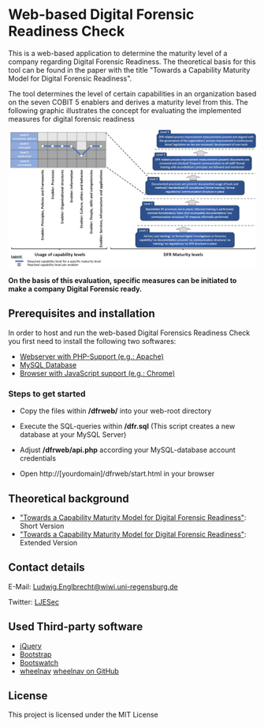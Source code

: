 # Web-based Digital Forensic Readiness Check

This is a web-based application to determine the maturity level of a company regarding Digital Forensic Readiness. The theoretical basis for this tool can be found in the paper with the title "Towards a Capability Maturity Model for Digital Forensic Readiness".

The tool determines the level of certain capabilities in an organization based on the seven COBIT 5 enablers and derives a maturity level from this. The following graphic illustrates the concept for evaluating the implemented measures for digital forensic readiness

<img src="docs/model.jpg" alt="A Capability Maturity Model for Digital Forensic Readiness" width="600px"/>

**On the basis of this evaluation, specific measures can be initiated to make a company Digital Forensic ready.**
 

## Prerequisites and installation

In order to host and run the web-based Digital Forensics Readiness Check you first need to install the following two softwares:

* [Webserver with PHP-Support (e.g.: Apache)](https://httpd.apache.org/)
* [MySQL Database](https://www.mysql.com/downloads/                )
* [Browser with JavaScript support (e.g.: Chrome)](https://www.google.com/chrome/           )
 
 
### Steps to get started

* Copy the files within **/dfrweb/** into your web-root directory
* Execute the SQL-queries within **/dfr.sql** (This script creates a new database at your MySQL Server)
* Adjust **/dfrweb/api.php** according your MySQL-database account credentials

* Open http://[yourdomain]/dfrweb/start.html in your browser

 
## Theoretical background

* ["Towards a Capability Maturity Model for Digital Forensic Readiness"](https://    ): Short Version
* ["Towards a Capability Maturity Model for Digital Forensic Readiness"](https://    ): Extended Version

 
## Contact details

E-Mail: Ludwig.Englbrecht@wiwi.uni-regensburg.de

Twitter: [LJESec](https://twitter.com/LJESec)


## Used Third-party software

* [jQuery](https://jquery.com/) 
* [Bootstrap](https://getbootstrap.com/)
* [Bootswatch](https://bootswatch.com/)
* [wheelnav](http://wheelnavjs.softwaretailoring.net/) [wheelnav on GitHub](https://github.com/softwaretailoring/wheelnav)


## License

This project is licensed under the MIT License
